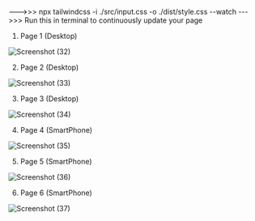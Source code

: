 --->>> npx tailwindcss -i ./src/input.css -o ./dist/style.css --watch
--->>> Run this in terminal to continuously update your page

1) Page 1 (Desktop)
   
![Screenshot (32)](https://github.com/sagarxjadhav/Tailwind_LandingPage/assets/93977940/f6735a9e-e006-4d76-ae32-3a7f0e2892ba)

2) Page 2 (Desktop)
   
![Screenshot (33)](https://github.com/sagarxjadhav/Tailwind_LandingPage/assets/93977940/c7077add-48bf-47dd-8b09-7e2839d1fc46)

3) Page 3 (Desktop)
   
![Screenshot (34)](https://github.com/sagarxjadhav/Tailwind_LandingPage/assets/93977940/e59a1e9c-5172-4460-b550-742ff55f621d)

4) Page 4 (SmartPhone)
   
![Screenshot (35)](https://github.com/sagarxjadhav/Tailwind_LandingPage/assets/93977940/1a8f0f3b-1d4b-4506-a7c7-0be428d7bb5f)

5) Page 5 (SmartPhone)
   
![Screenshot (36)](https://github.com/sagarxjadhav/Tailwind_LandingPage/assets/93977940/0fd00bdd-ff5c-406b-b198-16eef0ad458f)

6) Page 6 (SmartPhone)
   
![Screenshot (37)](https://github.com/sagarxjadhav/Tailwind_LandingPage/assets/93977940/133b49e1-38a1-4820-be64-9a0d79861edb)
